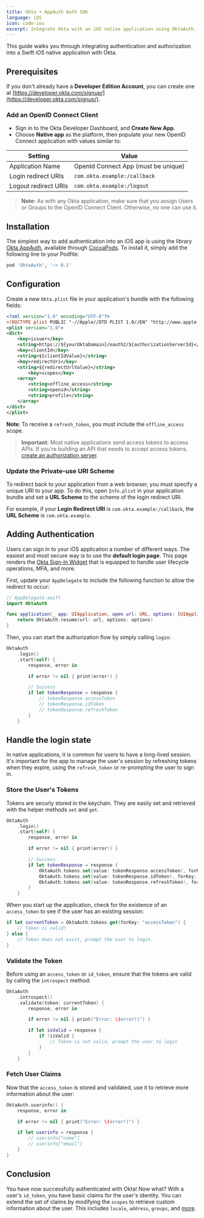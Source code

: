 ```yaml
---
title: Okta + AppAuth Auth SDK
language: iOS
icon: code-ios
excerpt: Integrate Okta with an iOS native application using OktaAuth.
---
```


This guide walks you through integrating authentication and authorization into a Swift iOS native application with Okta.

## Prerequisites

If you don't already have a **Developer Edition Account**, you can create one at [https://developer.okta.com/signup/](https://developer.okta.com/signup/).

### Add an OpenID Connect Client

* Sign in to the Okta Developer Dashboard, and **Create New App**.
* Choose **Native app** as the platform, then populate your new OpenID Connect application with values similar to:

| Setting              | Value                                               |
| -------------------  | --------------------------------------------------- |
| Application Name     | OpenId Connect App (must be unique)               |
| Login redirect URIs  | `com.okta.example:/callback`                         |
| Logout redirect URIs | `com.okta.example:/logout`                            |

> **Note:** As with any Okta application, make sure that you assign Users or Groups to the OpenID Connect Client. Otherwise, no one can use it.

## Installation

The simplest way to add authentication into an iOS app is using the library [Okta AppAuth](http://cocoapods.org/pods/OktaAuth), available through [CocoaPods](http://cocoapods.org). To install it, simply add the following line to your Podfile:

```ruby
pod 'OktaAuth', '~> 0.1'
```

## Configuration

Create a new `Okta.plist` file in your application's bundle with the following fields:

```xml
<?xml version="1.0" encoding="UTF-8"?>
<!DOCTYPE plist PUBLIC "-//Apple//DTD PLIST 1.0//EN" "http://www.apple.com/DTDs/PropertyList-1.0.dtd">
<plist version="1.0">
<dict>
	<key>issuer</key>
	<string>https://${yourOktaDomain}/oauth2/${authorizationServerId}</string>
	<key>clientId</key>
	<string>${clientIdValue}</string>
	<key>redirectUri</key>
	<string>${redirectUrlValue}</string>
        <key>scopes</key>
	<array>
		<string>offline_access</string>
		<string>openid</string>
		<string>profile</string>
	</array>
</dict>
</plist>
```

**Note**: To receive a `refresh_token`, you must include the `offline_access` scope.

> **Important:** Most native applications send access tokens to access APIs. If you're building an API that needs to accept access tokens, [create an authorization server](/docs/guides/customize-authz-server/).

### Update the Private-use URI Scheme

To redirect back to your application from a web browser, you must specify a unique URI to your app. To do this, open `Info.plist` in your application bundle and set a **URL Scheme** to the scheme of the login redirect URI.

For example, if your **Login Redirect URI** is `com.okta.example:/callback`, the **URL Scheme** is `com.okta.example`.

## Adding Authentication

Users can sign in to your iOS application a number of different ways. The easiest and most secure way is to use the **default login page**. This page renders the [Okta Sign-In Widget](/code/javascript/okta_sign-in_widget/) that is equipped to handle user lifecycle operations, MFA, and more.

First, update your `AppDelegate` to include the following function to allow the redirect to occur:

```swift
// AppDelegate.swift
import OktaAuth

func application(_ app: UIApplication, open url: URL, options: [UIApplicationOpenURLOptionsKey : Any]) -> Bool {
    return OktaAuth.resume(url: url, options: options)
}
```

Then, you can start the authorization flow by simply calling `login`:

```swift
OktaAuth
    .login()
    .start(self) {
        response, error in

        if error != nil { print(error!) }

        // Success
        if let tokenResponse = response {
            // tokenResponse.accessToken
            // tokenResponse.idToken
            // tokenResponse.refreshToken
        }
    }
```

## Handle the login state

In native applications, it is common for users to have a long-lived session. It's important for the app to manage the user's session by refreshing tokens when they expire, using the `refresh_token` or re-prompting the user to sign in.

### Store the User's Tokens

Tokens are securly stored in the keychain. They are easily set and retrieved with the helper methods `set` and `get`.

```swift
OktaAuth
    .login()
    .start(self) {
        response, error in

        if error != nil { print(error!) }

        // Success
        if let tokenResponse = response {
            OktaAuth.tokens.set(value: tokenResponse.accessToken!, forKey: "accessToken")
            OktaAuth.tokens.set(value: tokenResponse.idToken!, forKey: "idToken")
            OktaAuth.tokens.set(value: tokenResponse.refreshToken!, forKey: "refreshToken")
        }
    }
```

When you start up the application, check for the existence of an `access_token` to see if the user has an existing session:

```swift
if let currentToken = OktaAuth.tokens.get(forKey: "accessToken") {
    // Token is valid!
} else {
    // Token does not exist, prompt the user to login.
}
```

### Validate the Token

Before using an `access_token` or `id_token`, ensure that the tokens are valid by calling the `introspect` method:

```swift
OktaAuth
    .introspect()
    .validate(token: currentToken) {
        response, error in

        if error != nil { print("Error: \(error!)") }

        if let isValid = response {
            if !isValid {
                // Token is not valid, prompt the user to login
            }
        }
    }
```

### Fetch User Claims

Now that the `access_token` is stored and validated, use it to retrieve more information about the user:

```swift
OktaAuth.userinfo() {
    response, error in

    if error != nil { print("Error: \(error!)") }

    if let userinfo = response {
        // userinfo["name"]
        // userinfo["email"]
    }
}
```

## Conclusion

You have now successfully authenticated with Okta! Now what? With a user's `id_token`, you have basic claims for the user's identity. You can extend the set of claims by modifying the `scopes` to retrieve custom information about the user. This includes `locale`, `address`, `groups`, and [more](/docs/reference/api/oidc/).
